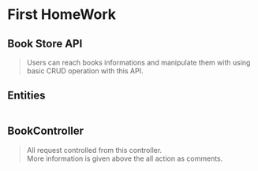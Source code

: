 ﻿# First HomeWork

## Book Store API

> Users can reach books informations and manipulate them with using basic CRUD operation
>  with this API.


## Entities

> <img src=""/>

## BookController

> All request controlled from this controller.    
> More information is given above the all action as comments.


> <img src=""/>

> <img src=""/>